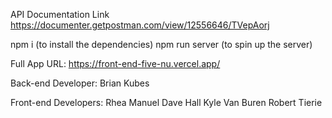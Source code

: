 API Documentation Link https://documenter.getpostman.com/view/12556646/TVepAorj

npm i (to install the dependencies)
npm run server (to spin up the server)

Full App URL: https://front-end-five-nu.vercel.app/

Back-end Developer: Brian Kubes

Front-end Developers:
Rhea Manuel
Dave Hall
Kyle Van Buren
Robert Tierie
